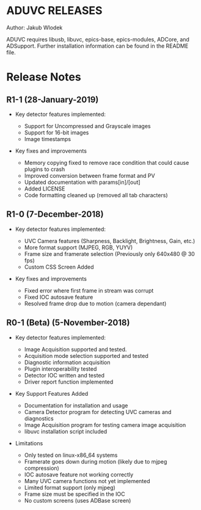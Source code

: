 # ADUVC RELEASES

Author: Jakub Wlodek   

ADUVC requires libusb, libuvc, epics-base, epics-modules, ADCore, and ADSupport. Further installation information can be found in the README file.

Release Notes
=============

R1-1 (28-January-2019)
-----
* Key detector features implemented:
    * Support for Uncompressed and Grayscale images
    * Support for 16-bit images
    * Image timestamps

* Key fixes and improvements
    * Memory copying fixed to remove race condition that could cause plugins to crash
    * Improved conversion between frame format and PV
    * Updated documentation with params[in]/[out]
    * Added LICENSE
    * Code formatting cleaned up (removed all tab characters)
    

R1-0 (7-December-2018)
-----
* Key detector features implemented:
    * UVC Camera features (Sharpness, Backlight, Brightness, Gain, etc.)
    * More format support (MJPEG, RGB, YUYV)
    * Frame size and framerate selection (Previously only 640x480 @ 30 fps)
    * Custom CSS Screen Added

* Key fixes and improvements
    * Fixed error where first frame in stream was corrupt
    * Fixed IOC autosave feature
    * Resolved frame drop due to motion (camera dependant)


R0-1 (Beta) (5-November-2018)
-----
* Key detector features implemented:  
    * Image Acquisition supported and tested.
    * Acquisition mode selection supported and tested
    * Diagnostic information acquisition
    * Plugin interoperability tested
    * Detector IOC written and tested
    * Driver report function implemented

* Key Support Features Added
    * Documentation for installation and usage
    * Camera Detector program for detecting UVC cameras and diagnostics
    * Image Acquisition program for testing camera image acquisition
    * libuvc installation script included

* Limitations
    * Only tested on linux-x86_64 systems
    * Framerate goes down during motion (likely due to mjpeg compression)
    * IOC autosave feature not working correctly
    * Many UVC camera functions not yet implemented
    * Limited format support (only mjpeg)
    * Frame size must be specified in the IOC
    * No custom screens (uses ADBase screen)